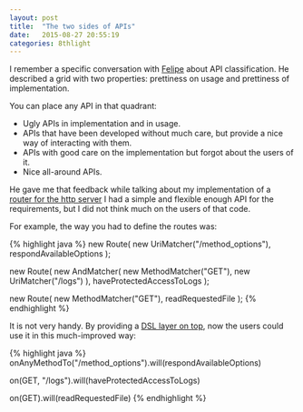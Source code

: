 ```yaml
---
layout: post
title:  "The two sides of APIs"
date:   2015-08-27 20:55:19
categories: 8thlight
---
```

I remember a specific conversation with [Felipe](http://dev.fesere.de/) about API classification. He described a grid with two properties: prettiness on usage and prettiness of implementation.

You can place any API in that quadrant:

* Ugly APIs in implementation and in usage.
* APIs that have been developed without much care, but provide a nice way of interacting with them.
* APIs with good care on the implementation but forgot about the users of it.
* Nice all-around APIs.

He gave me that feedback while talking about my implementation of a [router for the http server](https://github.com/demonh3x/server.java/tree/master/src/main/java/com/github/demonh3x/server/http/router)
I had a simple and flexible enough API for the requirements, but I did not think much on the users of that code.

For example, the way you had to define the routes was:

{% highlight java %}
new Route(
    new UriMatcher("/method_options"),
    respondAvailableOptions
);

new Route(
    new AndMatcher(
      new MethodMatcher("GET"),
      new UriMatcher("/logs")
    ),
    haveProtectedAccessToLogs
);

new Route(
    new MethodMatcher("GET"),
    readRequestedFile
);
{% endhighlight %}

It is not very handy. By providing a [DSL layer on top](https://github.com/demonh3x/server.java/blob/master/src/main/java/com/github/demonh3x/server/http/router/dsl/Routes.java), now the users could use it in this much-improved way:

{% highlight java %}
onAnyMethodTo("/method_options").will(respondAvailableOptions)

on(GET, "/logs").will(haveProtectedAccessToLogs)

on(GET).will(readRequestedFile)
{% endhighlight %}
